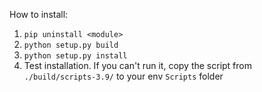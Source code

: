 How to install:

1. `pip uninstall <module>`
1. `python setup.py build`
1. `python setup.py install`
1. Test installation. If you can't run it, copy the script from `./build/scripts-3.9/` to your env `Scripts` folder
